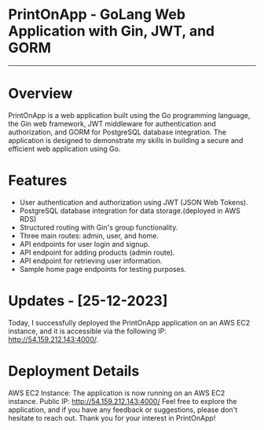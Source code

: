 # PrintOnApp - GoLang Web Application with Gin, JWT, and GORM

---

# Overview

PrintOnApp is a web application built using the Go programming language, the Gin web framework, JWT middleware for authentication and authorization, and GORM for PostgreSQL database integration. The application is designed to demonstrate my skills in building a secure and efficient web application using Go.

# Features

- User authentication and authorization using JWT (JSON Web Tokens).
- PostgreSQL database integration for data storage.(deployed in AWS RDS)
- Structured routing with Gin's group functionality.
- Three main routes: admin, user, and home.
- API endpoints for user login and signup.
- API endpoint for adding products (admin route).
- API endpoint for retrieving user information.
- Sample home page endpoints for testing purposes.

# Updates - [25-12-2023]
Today, I successfully deployed the PrintOnApp application on an AWS EC2 instance, and it is accessible via the following IP: http://54.159.212.143:4000/.

# Deployment Details
AWS EC2 Instance: The application is now running on an AWS EC2 instance.
Public IP: http://54.159.212.143:4000/
Feel free to explore the application, and if you have any feedback or suggestions, please don't hesitate to reach out. Thank you for your interest in PrintOnApp!

